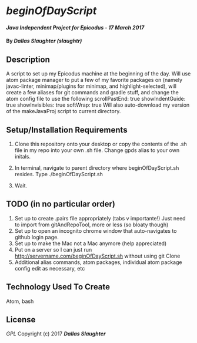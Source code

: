 # _beginOfDayScript_

#### _Java Independent Project for Epicodus - 17 March 2017_

#### By _**Dallas Slaughter (slaughtr)**_

## Description
A script to set up my Epicodus machine at the beginning of the day. Will use atom package manager to put a few of my favorite packages on (namely javac-linter, minimap/plugins for minimap, and highlight-selected), will create a few aliases for git commands and gradle stuff, and change the atom config file to use the following
scrollPastEnd: true
showIndentGuide: true
showInvisibles: true
softWrap: true
Will also auto-download my version of the makeJavaProj script to current directory.


## Setup/Installation Requirements
1. Clone this repository onto your desktop or copy the contents of the .sh file in my repo into your own .sh file. Change gpds alias to your own initals.

2. In terminal, navigate to parent directory where beginOfDayScript.sh resides. Type ./beginOfDayScript.sh

3. Wait.

## TODO (in no particular order)

1. Set up to create .pairs file appropriately (tabs v importante!) Just need to import from gitAndRepoTool, more or less (so bloaty though)
2. Set up to open an incognito chrome window that auto-navigates to github login page.
3. Set up to make the Mac not a Mac anymore (help appreciated)
4. Put on a server so I can just run http://servername.com/beginOfDayScript.sh without using git Clone
5. Additional alias commands, atom packages, individual atom package config edit as necessary, etc

## Technology Used To Create
Atom, bash

## License
*GPL*
Copyright (c) 2017 **_Dallas Slaughter_**
